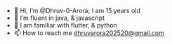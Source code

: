 - 👋 Hi, I’m @Dhruv-0-Arora; I am 15 years old
- 👀 I’m fluent in java, & javascript
- 🌱 I am familiar with flutter, & python
- 📫 How to reach me dhruvarora202520@gmail.com

<!---
Dhruv-0-Arora/Dhruv-0-Arora is a ✨ special ✨ repository because its `README.md` (this file) appears on your GitHub profile.
You can click the Preview link to take a look at your changes.
--->
